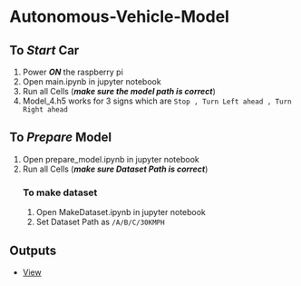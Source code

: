 # Autonomous-Vehicle-Model

## To ***Start*** Car
1. Power ***ON*** the raspberry pi
4. Open main.ipynb in jupyter notebook
7. Run all Cells (***make sure the model path is correct***)
8. Model_4.h5 works for 3 signs which are `Stop , Turn Left ahead , Turn Right ahead`

## To ***Prepare*** Model
1. Open prepare_model.ipynb in jupyter notebook
2. Run all Cells (***make sure Dataset Path is correct***)
    ### To make dataset
    1. Open MakeDataset.ipynb in jupyter notebook
    2. Set Dataset Path as `/A/B/C/30KMPH`

## Outputs
* [View](https://github.com/VenkateshRoshan/Autonomous-Vehicle-Model/blob/master/AVM_Output.mp4)
